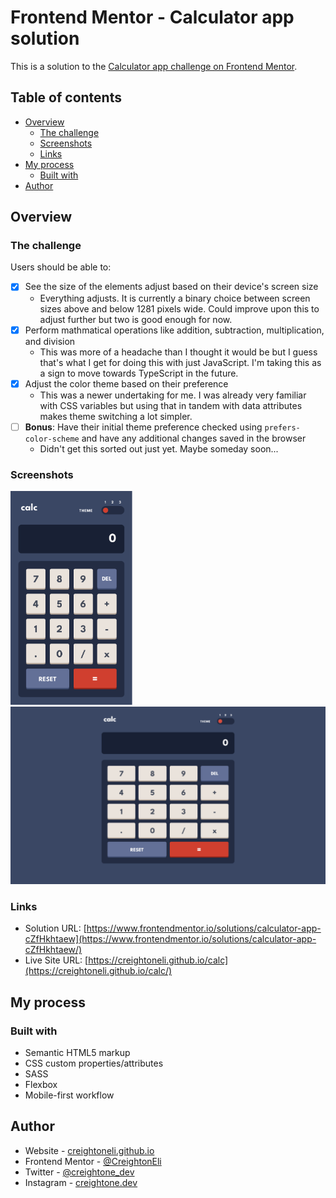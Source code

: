 # Frontend Mentor - Calculator app solution

This is a solution to the [Calculator app challenge on Frontend Mentor](https://www.frontendmentor.io/challenges/calculator-app-9lteq5N29).

## Table of contents

- [Overview](#overview)
  - [The challenge](#the-challenge)
  - [Screenshots](#screenshots)
  - [Links](#links)
- [My process](#my-process)
  - [Built with](#built-with)
- [Author](#author)

## Overview

### The challenge

Users should be able to:

- [x] See the size of the elements adjust based on their device's screen size
  - Everything adjusts. It is currently a binary choice between screen sizes above and below 1281 pixels wide. Could improve upon this to adjust further but two is good enough for now.
- [x] Perform mathmatical operations like addition, subtraction, multiplication, and division
  - This was more of a headache than I thought it would be but I guess that's what I get for doing this with just JavaScript. I'm taking this as a sign to move towards TypeScript in the future.
- [x] Adjust the color theme based on their preference
  - This was a newer undertaking for me. I was already very familiar with CSS variables but using that in tandem with data attributes makes theme switching a lot simpler.
- [ ] **Bonus**: Have their initial theme preference checked using `prefers-color-scheme` and have any additional changes saved in the browser
  - Didn't get this sorted out just yet. Maybe someday soon...

### Screenshots

<img src="images/screenshots/screenshot370.png" alt="Mobile Screenshot" width="195"/>
<img src="images/screenshots/screenshot1080.png" alt="Desktop Screenshot" width="609"/>

### Links

- Solution URL: [https://www.frontendmentor.io/solutions/calculator-app-cZfHkhtaew](https://www.frontendmentor.io/solutions/calculator-app-cZfHkhtaew/)
- Live Site URL: [https://creightoneli.github.io/calc](https://creightoneli.github.io/calc/)

## My process

### Built with

- Semantic HTML5 markup
- CSS custom properties/attributes
- SASS
- Flexbox
- Mobile-first workflow

## Author

- Website - [creightoneli.github.io](https://creightoneli.github.io/)
- Frontend Mentor - [@CreightonEli](https://www.frontendmentor.io/profile/CreightonEli)
- Twitter - [@creightone_dev](https://x.com/creightone_dev)
- Instagram - [creightone.dev](https://www.instagram.com/creightone.dev/)